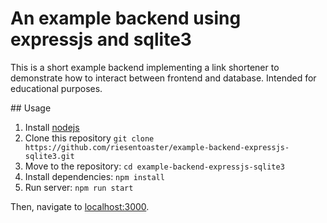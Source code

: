 # An example backend using expressjs and sqlite3

This is a short example backend implementing a link shortener to demonstrate how to interact between frontend and database. Intended for educational purposes.

## Usage
1. Install [nodejs](https://nodejs.org/en/download)
2. Clone this repository `git clone https://github.com/riesentoaster/example-backend-expressjs-sqlite3.git`
3. Move to the repository: `cd example-backend-expressjs-sqlite3`
4. Install dependencies: `npm install`
5. Run server: `npm run start`

Then, navigate to [localhost:3000](http://localhost:3000).